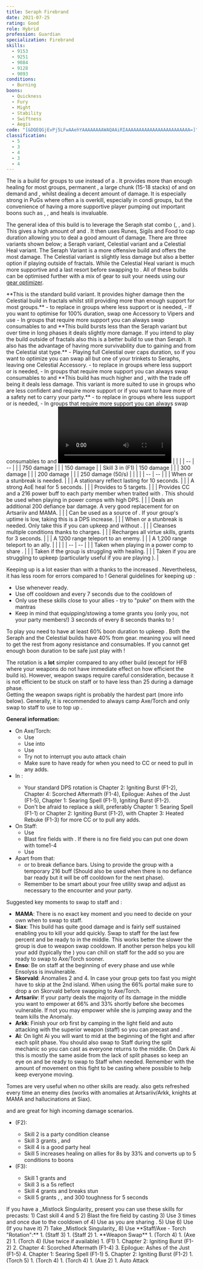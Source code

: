 ```yaml
---
title: Seraph Firebrand
date: 2021-07-25
rating: Good
role: Hybrid
profession: Guardian
specialization: Firebrand
skills:
  - 9153
  - 9251
  - 9084
  - 9128
  - 9093
conditions:
  - Burning
boons:
  - Quickness
  - Fury
  - Might
  - Stability
  - Swiftness
  - Aegis
code: "[&DQEQGjEvPj5LFwAAehYAAAAAAAAWAQAAiRIAAAAAAAAAAAAAAAAAAAAAAAA=]"
classification:
  - 5
  - 3
  - 4
  - 3
  - 4
---
```

The **<Specialization text="Seraph Firebrand" name="Firebrand"/>** is a build for groups to use instead of a **<Specialization text="Heal Firebrand" name="Firebrand"/>**. It provides more than enough healing for most groups, permanent <Boon name="Quickness"/>, a large chunk (15-18 stacks) of <Boon name="might"/> and on demand <Boon name="Stability"/> and <Boon name="Aegis"/>, whilst dealing a decent amount of damage. It is especially strong in PuGs where often a **<Specialization text="Heal Firebrand" name="Firebrand"/>** is overkill, especially in condi groups, but the convenience of having a more supportive player pumping out important boons such as <Boon name="might"/>, <Boon name="Stability"/>, <Boon name="Aegis"/> and heals is invaluable.

<Divider text="Equipment"/>

The general idea of this build is to leverage the Seraph stat combo (<Attribute name="Precision"/>, <Attribute name="Healing Power"/>, <Attribute name="Condition Damage"/> and <Attribute name="Concentration"/>). This gives a high amount of <Attribute name="Healing Power"/> and <Attribute name="Condition Damage"/>. It then uses Runes, Sigils and Food to cap <Condition name="Burning"/> duration allowing you to deal a good amount of damage. There are three variants shown below; a Seraph variant, Celestial variant and a Celestial Heal variant. The Seraph Variant is a more offensive build and offers the most damage. The Celestial variant is slightly less damage but also a better option if playing outside of fractals. While the Celestial Heal variant is much more supportive and a last resort before swapping to <BuildLink build="Heal Firebrand" specialization="Firebrand"/> . All of these builds can be optimised further with a mix of gear to suit your needs using our [gear optimizer](http://old.discretize.eu).

<Tabs>
<Tab title="Seraph Variant">
**This is the standard build variant. It provides higher damage then the Celestial build in fractals whilst still providing more than enough support for most groups.**
<Grid>
<GridItem sm="4">
<Armor weight="Heavy" helmAffix="Seraph" helmRune="Balthazar" shouldersAffix="Seraph" shouldersRune="Balthazar" coatAffix="Seraph" coatRune="Balthazar" glovesAffix="Seraph" glovesRune="Balthazar" leggingsAffix="Seraph" leggingsRune="Balthazar" bootsAffix="Seraph" bootsRune="Balthazar" helmInfusionId="49432" shouldersInfusionId="49432" coatInfusionId="49432" glovesInfusionId="49432" leggingsInfusionId="49432" bootsInfusionId="49432"/>
</GridItem>

<GridItem sm="4">
<Weapons weapon1MainType="Axe" weapon1MainAffix="Seraph" weapon1MainSigil1="Smoldering" weapon1OffType="Torch" weapon1OffAffix="Seraph" weapon1OffSigil="Bursting" weapon2MainType="Staff" weapon2MainAffix="Seraph" weapon2MainSigil1="Transference" weapon2MainSigil2="Smoldering" weapon1MainInfusion1Id="49432" weapon1OffInfusionId="49432" weapon2MainInfusion1Id="49432" weapon1MainInfusion2Id="49432" weapon2MainInfusion2Id="49432"/>

<Card title="Alternative Gear">
 - <Item id="80375"/> to replace <Item id="80158"/> in groups where less support or <Boon name="Might"/> is needed,
 - If you want to optimise for 100% <Condition name="Burning"/> duration, swap one Accessory to Vipers and use <Item id="92505"/>
 - In groups that require more support you can always swap consumables to <Item id="68634"/> and <Item id="67528"/>
</Card>
</GridItem>

<GridItem sm="4">
<BackAndTrinkets backItemAffix="Seraph" accessory1Affix="Seraph" accessory2Affix="Seraph" amuletAffix="Seraph" ring1Affix="Seraph"  ring2Affix="Seraph" backItemInfusion1Id="49432" backItemInfusion2Id="49432" accessory1InfusionId="49432" accessory2InfusionId="49432" ring1Infusion1Id="49432" ring1Infusion2Id="49432" ring1Infusion3Id="49432" ring2Infusion1Id="49432" ring2Infusion2Id="49432" ring2Infusion3Id="49432"/>

<Consumables foodId="12484" utilityId="48917" infusionId="37130"/>

</GridItem>
</Grid>
</Tab>
<Tab title="Celestial Variant">
**This build bursts less than the Seraph variant but over time in long phases it deals slightly more damage. If you intend to play the build outside of fractals also this is a better build to use than Seraph. It also has the advantage of having more survivability due to gaining <Attribute name="Vitality"/> and <Attribute name="Toughness"/> from the Celestial stat type.**
<Grid>
<GridItem sm="4">
<Armor weight="Heavy" helmAffix="Celestial" helmRune="Balthazar" shouldersAffix="Celestial" shouldersRune="Balthazar" coatAffix="Celestial" coatRune="Balthazar" glovesAffix="Celestial" glovesRune="Balthazar" leggingsAffix="Celestial" leggingsRune="Balthazar" bootsAffix="Celestial" bootsRune="Balthazar" helmInfusionId="49432" shouldersInfusionId="49432" coatInfusionId="49432" glovesInfusionId="49432" leggingsInfusionId="49432" bootsInfusionId="49432"/>
</GridItem>

<GridItem sm="4">
<Weapons weapon1MainType="Axe" weapon1MainAffix="Celestial" weapon1MainSigil1="Earth" weapon1OffType="Torch" weapon1OffAffix="Celestial" weapon1OffSigil="Bursting" weapon2MainType="Staff" weapon2MainAffix="Celestial" weapon2MainSigil1="Transference" weapon2MainSigil2="Bursting" weapon1MainInfusion1Id="49432" weapon1OffInfusionId="49432" weapon2MainInfusion1Id="49432" weapon1MainInfusion2Id="49432" weapon2MainInfusion2Id="49432"/>

<Card title="Alternative Gear">
 - Playing full Celestial over caps <Condition name="burning"/> duration, so if you want to optimize you can swap all but one of your trinkets to Seraphs, leaving one Celestial Accessory.
 - <Item id="47016"/> to replace <Item id="47020"/> in groups where less support or <Boon name="Might"/> is needed,
 - In groups that require more support you can always swap consumables to <Item id="68634"/> and <Item id="67528"/>

</Card>
</GridItem>

<GridItem sm="4">
<BackAndTrinkets backItemAffix="Celestial" accessory1Affix="Celestial" accessory2Affix="Celestial" amuletAffix="Celestial" ring1Affix="Celestial"  ring2Affix="Celestial" backItemInfusion1Id="49432" backItemInfusion2Id="49432" accessory1InfusionId="49432" accessory2InfusionId="49432" ring1Infusion1Id="49432" ring1Infusion2Id="49432" ring1Infusion3Id="49432" ring2Infusion1Id="49432" ring2Infusion2Id="49432" ring2Infusion3Id="49432"/>

<Consumables foodId="92505" utilityId="48917" infusionId="37130"/>

</GridItem>
</Grid>
</Tab>
<Tab title="Celestial Heal Variant">
**This build has much higher <Attribute name="Concentration"/> and <Attribute name="Healing Power"/> , with the trade off being it deals less damage. This variant is more suited to use in groups who are less confident and require more support or if you want to have more of a safety net to carry your party.**
<Grid>
<GridItem sm="4">
<Armor weight="Heavy" helmAffix="Celestial" helmRune="Monk" shouldersAffix="Celestial" shouldersRune="Monk" coatAffix="Celestial" coatRune="Monk" glovesAffix="Celestial" glovesRune="Monk" leggingsAffix="Celestial" leggingsRune="Monk" bootsAffix="Celestial" bootsRune="Monk" helmInfusionId="49432" shouldersInfusionId="49432" coatInfusionId="49432" glovesInfusionId="49432" leggingsInfusionId="49432" bootsInfusionId="49432"/>
</GridItem>

<GridItem sm="4">
<Weapons weapon1MainType="Axe" weapon1MainAffix="Celestial" weapon1MainSigil1="Smoldering" weapon1OffType="Torch" weapon1OffAffix="Celestial" weapon1OffSigil="Bursting" weapon2MainType="Staff" weapon2MainAffix="Celestial" weapon2MainSigil1="Transference" weapon2MainSigil2="Smoldering" weapon1MainInfusion1Id="49432" weapon1OffInfusionId="49432" weapon2MainInfusion1Id="49432" weapon1MainInfusion2Id="49432" weapon2MainInfusion2Id="49432"/>

<Card title="Alternative Gear">
 - <Item id="47016"/> to replace <Item id="47020"/> in groups where less support or <Boon name="Might"/> is needed,
 - In groups that require more support you can always swap consumables to <Item id="68634"/> and <Item id="67528"/>

</Card>
</GridItem>

<GridItem sm="4">
<BackAndTrinkets backItemAffix="Celestial" accessory1Affix="Celestial" accessory2Affix="Celestial" amuletAffix="Celestial" ring1Affix="Celestial"  ring2Affix="Celestial" backItemInfusion1Id="49432" backItemInfusion2Id="49432" accessory1InfusionId="49432" accessory2InfusionId="49432" ring1Infusion1Id="49432" ring1Infusion2Id="49432" ring1Infusion3Id="49432" ring2Infusion1Id="49432" ring2Infusion2Id="49432" ring2Infusion3Id="49432"/>

<Consumables foodId="12484" utilityId="48917" infusionId="37130"/>

</GridItem>
</Grid>
</Tab>
</Tabs>

<Divider text="Build"/>

<Grid>
<GridItem sm="7">
<Card title="Build Guide by Ciello">
<Video youtube="uV6eHEQKTms" caption="Although made in a previous patch, nothing has changed for this build."/>
</Card>
<Traits traits1="Radiance" traits1Selected="Right Hand Strength, Radiant Fire, Amplified Wrath" traits2="Honor" traits2Selected="protectorsrestoration, Empowering Might, Writ of Persistence" traits3="Firebrand" traits3Selected="Liberators Vow, Legendary Lore, Loremaster"/>
<Card title="Defiance Bar Damage">
| | |
| -- | -- |
| <Skill name="Sanctuary"/> | 750 damage |
| <Skill id="45402"/> | 150 damage |
| Skill 3 in <Skill name="Tome of Justice"/> (F1) | 150 damage |
| <Skill id="9093"/> | 300 damage |
| <Skill name="Hammer of Wisdom"/> | 200 damage |
| <Skill name="Chains of light"/> | 250 damage (50/s) |

</Card>
</GridItem>

<GridItem sm="5">
<Skills heal="Mantra of Solace" utility1="Mantra of Potence" utility2="" utility3="Sanctuary" elite="Feel My Wrath"/>
<Card title="Situational Skills">
| | |
| -- | -- |
| <Skill id="9153" size="big" disableText/> | When <Boon name="Stability"/> or a stunbreak is needed. |
| <Skill id="9251" size="big" disableText/> | A stationary reflect lasting for 10 seconds. |
| <Skill name="Bow of Truth" size="big" disableText/> | A strong AoE heal for 5 seconds. |
| <Skill id="9084" size="big" disableText/> | Provides <Boon name="Aegis"/> to 5 targets.  |
| <Skill name="Bane Signet" size="big" disableText/> | Provides CC and a 216 power buff to each party member when traited with <Trait name="Perfect Inscriptions"/>. This should be used when playing in power comps with high DPS. |
| <Skill id="9125" size="big" disableText/> | Deals an additional 200 defiance bar damage. A very good replacement for <Skill name="Sanctuary"/> on Artsariiv and MAMA. |
| <Skill id="9168" size="big" disableText/> | Can be used as a source of <Condition name="Vulnerability"/>. If your group's <Condition name="Vulnerability"/> uptime is low, taking this is a DPS increase. |
| <Skill id="43357" size="big" disableText/> | When <Boon name="Stability"/> or a stunbreak is needed. Only take this if you can upkeep <Boon name="Quickness"/> and <Boon name="Fury"/> without <Skill name="Feel My Wrath"/>. |
| <Skill name="Mantra of lore" size="big" disableText/> | Cleanses multiple conditions thanks to charges. |
| <Skill name="renewed focus" size="big" disableText/> | Recharges all virtue skills, grants <Effect name="Invulnerability"/> for 3 seconds. |
| <Skill id="9247" size="big" disableText/> | A 1200 range teleport to an enemy. |
| <Skill id="9246" size="big" disableText/> | A 1,200 range teleport to an ally. |

</Card>
<Card title="Alternative traits">
| | |
| -- | -- |
| <Trait name="perfect inscriptions" size="big" disableText/> | Taken when playing in a power comp to share <Skill name="Bane Signet"/>. |
| <Trait name="pureofheart" size="big" disableText/> | Taken if the group is struggling with healing. |
| <Trait name="stalwartspeed" size="big" disableText/> | Taken if you are struggling to upkeep <Boon name="Quickness"/> (particularly useful if you are playing <Skill id="43357"/>). |
</Card>
</GridItem>
</Grid>

<Divider text="Details"/>

Keeping up <Boon name="Quickness"/> is a lot easier than with a <BuildLink build="Condi Firebrand" specialization="Firebrand"/> thanks to the increased <Attribute name="Boon Duration"/>. Nevertheless, it has less room for errors compared to <BuildLink build="Heal Firebrand" specialization="Firebrand"/>! General guidelines for keeping up <Boon name="Quickness"/>:

- Use <Skill name="Feel My Wrath"/> whenever ready.
- Use <Skill name="Mantra of Potence"/> off cooldown and <Skill name="Mantra of Solace"/> every 7 seconds due to the cooldown of <Trait name="Liberators Vow"/>
- Only use these skills close to your allies - try to "puke" on them with the mantras
- Keep in mind that equipping/stowing a tome grants you (only you, not your party members!) 3 seconds of <Boon name="Quickness"/> every 8 seconds thanks to <Trait name="swift scholar"/>!

<Message>
To play <Trait name="Legendary Lore"/> you need to have at least 60% boon duration to upkeep <Boon name="Quickness"/>. Both the Seraph and the Celestial builds have 40% from gear. meaning you will need to get the rest from agony resistance and consumables. If you cannot get enough boon duration to be safe just play with <Trait name="Stalwart Speed"/>!
</Message>

The rotation is a **lot** simpler compared to any other <Specialization name="Guardian"/> build (except for HFB where your weapons do not have immediate effect on how efficient the build is). However, weapon swaps require careful consideration, because it is not efficient to be stuck on staff or to have less than 25 <Boon name="might"/> during a damage phase.  
Getting the weapon swaps right is probably the hardest part (more info below). Generally, it is recommended to always camp Axe/Torch and only swap to staff to use <Skill name="Empower"/> to top up <Boon name="Might"/>.

**General information:**

- On Axe/Torch:
  - Use <Skill name="Symbol of Vengeance"/>
  - Use <Skill name="Zealots Flame"/> into <Skill name="Zealots Fire"/>
  - Use <Skill name="Cleansing Flame"/>
  - Try not to interrupt you auto attack chain
  - Make sure to have <Skill name="Blazing Edge"/> ready for when you need to CC or need to pull in any adds.
- In <Skill name="Tome of Justice"/>:
  - Your standard DPS rotation is Chapter 2: Igniting Burst (F1-2), Chapter 4: Scorched Aftermath (F1-4), Epilogue: Ashes of the Just (F1-5), Chapter 1: Searing Spell (F1-1), Igniting Burst (F1-2).
  - Don't be afraid to replace a skill, preferably Chapter 1: Searing Spell (F1-1) or Chapter 2: Igniting Burst (F1-2), with Chapter 3: Heated Rebuke (F1-3) for more CC or to pull any adds.
- On Staff:
  - Use <Skill name="Empower"/>
  - Blast fire fields with <Skill name="holystrike"/>. If there is no fire field you can put one down with tome1-4
  - Use <Skill name="Symbol of Swiftness"/>
- Apart from that:
  - <Skill name="Sanctuary"/> or <Skill name="Bane Signet"/> to break defiance bars. Using <Skill name="Bane Signet"/> to provide the group with a temporary 216 <Attribute name="Power"/> buff (Should also be used when there is no defiance bar ready but it will be off cooldown for the next phase).
  - Remember to be smart about your free utility swap and adjust as necessary to the encounter and your party.

Suggested key moments to swap to staff and <Skill name="Empower"/>:

- **MAMA**: There is no exact key moment and you need to decide on your own when to swap to staff.
- **Siax**: This build has quite good damage and is fairly self sustained enabling you to kill your add quickly. Swap to staff for the last few percent and be ready to <Skill name="Empower"/> in the middle. This works better the slower the group is due to weapon swap cooldown. If another person helps you kill your add (typically the <Specialization name="Renegade"/>) you can chill on staff for the add so you are ready to swap to Axe/Torch sooner.
- **Enso**: Be on staff at the beginning of every phase and use <Skill name="Empower"/> while Ensolyss is invulnerable.
- **Skorvald**: Anomalies 2 and 4. In case your group gets too fast you might have to skip <Skill name="Empower"/> at the 2nd island. When using the 66% portal make sure to drop a <Skill name="Symbol of Swiftness"/> on Skorvald before swapping to Axe/Torch.
- **Artsariiv**: If your party deals the majority of its damage in the middle you want to empower at 66% and 33% shortly before she becomes vulnerable. If not you may empower while she is jumping away and the team kills the Anomaly.
- **Arkk**: Finish your orb first by camping in the light field and auto attacking with the superior weapon (staff) so you can precast <Skill name="Empower"/> and <Skill name="Symbol of Swiftness"/>.
- **Ai**: On light Ai you will want to <Skill name="Empower"/> mid at the beginning of the fight and after each split phase. You should also swap to Staff during the split mechanic so you can cast <Skill name="Empower"/> as everyone returns to the middle. On Dark Ai this is mostly the same aside from the lack of split phases so keep an eye on <Boon name="might"/> and be ready to swap to Staff when needed. Remember with the amount of movement on this fight to be casting <Skill name="Symbol of Swiftness"/> where possible to help keep everyone moving.

Tomes are very useful when no other skills are ready. <Skill name="Tome of Justice"/> also gets refreshed every time an enemy dies (works with anomalies at Artsariiv/Arkk, knights at MAMA and hallucinations at Siax).

<Skill name="Tome of Courage"/> and <Skill name="Tome of Resolve"/> are great for high incoming damage scenarios.

- <Skill name="Tome of Resolve"/> (F2):
  - Skill 2 is a party condition cleanse
  - Skill 3 grants <Boon name="Vigor"/>, <Boon name="Regeneration"/> and <Boon name="Swiftness"/>
  - Skill 4 is a good party heal
  - Skill 5 increases healing on allies for 8s by 33% and converts up to 5 conditions to boons
- <Skill name="Tome of Courage"/> (F3):
  - Skill 1 grants <Boon name="Stability"/> and <Boon name="Swiftness"/>
  - Skill 3 is a 5s reflect
  - Skill 4 grants <Boon name="Resistance"/> and breaks stun
  - Skill 5 grants <Boon name="Aegis"/>, <Boon name="Protection"/>, <Boon name="Stability"/> and 300 toughness for 5 seconds

<Grid>
<GridItem xs="12" sm="6">
<Card title="Precasting">
If you have a _Mistlock Singularity_ present you can use these skills for precasts:
1) Cast <Skill name="tome of justice"/> skill 4 and 5
2) Blast the fire field by casting <Skill name="Holy Strike"/>
3) Use <Skill name="Mantra of Potence"/> 3 times and <Skill name="Mantra of Solace"/> once due to the cooldown of <Trait name="Stalwart Speed"/>
4) Use <Skill name="Empower"/> as you are sharing <Boon name="Quickness"/>.
5) Use <Skill name="Feelmywrath"/> 
6) Use <Skill name="banesignet"/>  (If you have it)
7) Take _Mistlock Singularity_
8) Use <Skill name="Feelmywrath"/>

</Card>
</GridItem>

<GridItem xs="12" sm="6">
<Card title="Example opener">
**Staff/Axe - Torch "Rotation":**
1. <Skill name="Symbol of Swiftness" profession="guardian"/> (Staff 3)
1. <Skill name="Holystrike"/> (Staff 2)
1. **Weapon Swap**
1. <Skill name="Zealots Flame" profession="guardian"/> (Torch 4)
1. <Skill name="Symbol of Vengeance " profession="guardian"/> (Axe 2)
1. <Skill name="Zealots Fire" profession="guardian"/> (Torch 4) (Use twice if available)
1. <Skill name="Tome of Justice" profession="guardian"/> (F1)
    1. Chapter 2: Igniting Burst (F1-2)
    2. Chapter 4: Scorched Aftermath (F1-4)
    3. Epilogue: Ashes of the Just (F1-5)
    4. Chapter 1: Searing Spell (F1-1)
    5. Chapter 2: Igniting Burst (F1-2)
1. <Skill name="Cleansing Flame" profession="guardian"/> (Torch 5)
1. <Skill name="Zealots Flame" profession="guardian"/> (Torch 4)
1. <Skill name="Zealots Fire" profession="guardian"/> (Torch 4)
1. <Skill name="Symbol of Vengeance " profession="guardian"/> (Axe 2)
1. Auto Attack

</Card>
</GridItem>

</Grid>
